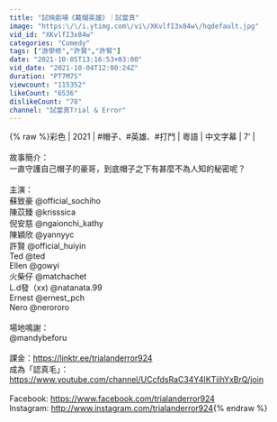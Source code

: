 ```yaml
---
title: "試映劇場《戴帽英雄》｜試當真"
image: "https:\/\/i.ytimg.com\/vi\/XKvlfI3x84w\/hqdefault.jpg"
vid_id: "XKvlfI3x84w"
categories: "Comedy"
tags: ["游學修","許賢","許腎"]
date: "2021-10-05T13:16:53+03:00"
vid_date: "2021-10-04T12:00:24Z"
duration: "PT7M7S"
viewcount: "115352"
likeCount: "6536"
dislikeCount: "78"
channel: "試當真Trial & Error"
---
```

{% raw %}彩色 | 2021 | #帽子、#英雄、#打鬥 | 粵語 | 中文字幕 | 7’ | <br /><br />故事簡介：<br />一直守護自己帽子的豪哥，到底帽子之下有甚麼不為人知的秘密呢？<br /><br />主演：<br />蘇致豪 @official_sochiho<br />陳苡臻 @krisssica<br />倪安慈 @ngaionchi_kathy<br />陳穎欣 @yannyyc<br />許賢 @official_huiyin<br />Ted @ted<br />Ellen @gowyi<br />火柴仔 @matchachet<br />L.d發（xx) @natanata.99<br />Ernest @ernest_pch<br />Nero @nerororo<br /><br />場地鳴謝：<br />@mandybeforu<br /><br />課金：<a rel="nofollow" target="blank" href="https://linktr.ee/trialanderror924">https://linktr.ee/trialanderror924</a><br />成為「認真毛」：<a rel="nofollow" target="blank" href="https://www.youtube.com/channel/UCcfdsRaC34Y4IKTiihYxBrQ/join">https://www.youtube.com/channel/UCcfdsRaC34Y4IKTiihYxBrQ/join</a><br /><br />Facebook: <a rel="nofollow" target="blank" href="https://www.facebook.com/trialanderror924">https://www.facebook.com/trialanderror924</a><br />Instagram: <a rel="nofollow" target="blank" href="http://www.instagram.com/trialanderror924">http://www.instagram.com/trialanderror924</a>{% endraw %}

